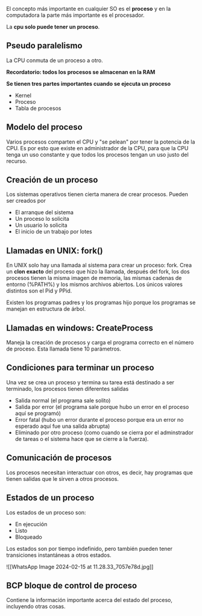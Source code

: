 El concepto más importante en cualquier SO es el **proceso** y en la computadora la parte más importante es el procesador.

La **cpu solo puede tener un proceso**.

## Pseudo paralelismo
La CPU conmuta de un proceso a otro. 

**Recordatorio: todos los procesos se almacenan en la RAM**

**Se tienen tres partes importantes cuando se ejecuta un proceso**
- Kernel
- Proceso
- Tabla de procesos

## Modelo del proceso
Varios procesos comparten el CPU y "se pelean" por tener la potencia de la CPU. Es por esto que existe en administrador de la CPU, para que la CPU tenga un uso constante y que todos los procesos tengan un uso justo del recurso.

## Creación de un proceso
Los sistemas operativos tienen cierta manera de crear procesos. Pueden ser creados por
- El arranque del sistema
- Un proceso lo solicita
- Un usuario lo solicita
- El inicio de un trabajo por lotes

## Llamadas en UNIX: fork()
En UNIX solo hay una llamada al sistema para crear un proceso: fork. Crea un **clon exacto** del proceso que hizo la llamada, después del fork, los dos procesos tienen la misma imagen de memoria, las mismas cadenas de entorno (%PATH%) y los mismos archivos abiertos. Los únicos valores distintos son el Pid y PPid.

Existen los programas padres y los programas hijo porque los programas se manejan en estructura de árbol.

## Llamadas en windows: CreateProcess
Maneja la creación de procesos y carga el programa correcto en el número de proceso. Esta llamada tiene 10 parámetros.

## Condiciones para terminar un proceso
Una vez se crea un proceso y termina su tarea está destinado a ser terminado, los procesos tienen diferentes salidas
- Salida normal (el programa sale solito)
- Salida por error (el programa sale porque hubo un error en el proceso aquí se programó)
- Error fatal (hubo un error durante el proceso porque era un error no esperado aquí fue una salida abrupta)
- Eliminado por otro proceso (como cuando se cierra por el adminstrador de tareas o el sistema hace que se cierre a la fuerza).

## Comunicación de procesos
Los procesos necesitan interactuar con otros, es decir, hay programas que tienen salidas que le sirven a otros procesos.

## Estados de un proceso
Los estados de un proceso son:
- En ejecución
- Listo
- Bloqueado

Los estados son por tiempo indefinido, pero también pueden tener transiciones instantáneas a otros estados.

![[WhatsApp Image 2024-02-15 at 11.28.33_7057e78d.jpg]]

## BCP bloque de control de proceso
Contiene la información importante acerca del estado del proceso, incluyendo otras cosas.